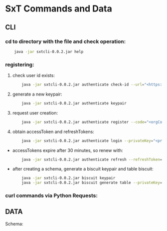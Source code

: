 # SxT Commands and Data

## CLI
### cd to directory with the file and check operation:
```bash
    java -jar sxtcli-0.0.2.jar help
```

### registering:
1. check user id exists:
    ```bash
        java -jar sxtcli-0.0.2.jar authenticate check-id --url="<https://<SxT-API-URL>" --userId="<userId>"
    ```
2. generate a new keypair:
    ```bash
        java -jar sxtcli-0.0.2.jar authenticate keypair
    ```
3. request user creation:
    ```bash
        java -jar sxtcli-0.0.2.jar authenticate register --code="<orgCode>" --privateKey="<privateKey>" --url="<https://<SxT-API-URL>" --userId="<userId>"
    ```
4. obtain accessToken and refreshTokens:
    ```bash
        java -jar sxtcli-0.0.2.jar authenticate login --privateKey="<privateKey>" --publicKey="<publicKey>" --url="https://<SXT-API-URL>" --userId="<userId>"
    ```
- accessTokens expire after 30 minutes, so renew with:
    ```bash
        java -jar sxtcli-0.0.2.jar authenticate refresh --refreshToken="<refreshToken>" --url="https://<SXT-API-URL>"
    ```
- after creating a schema, generate a biscuit keypair and table biscuit:
    ```bash
        java -jar sxtcli-0.0.2.jar biscuit keypair
        java -jar sxtcli-0.0.2.jar biscuit generate table --privateKey=$b_priv_key --resources="<SCHEMA>.<TABLE_1>,<SCHEMA>.<TABLE_2>" --operations="CREATE,ALTER,DROP,INSERT,UPDATE,MERGE,DELETE,SELECT"
    ```

### curl commands via Python Requests:


## DATA
Schema: 